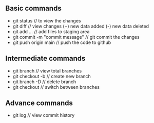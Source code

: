 ## Basic commands

- git status // to view the changes
- git diff <filename> // view changes (+) new data added (-) new data deleted
- git add <file1> <file2> ... // add files to staging area
- git commit -m "commit message" // git commit the changes
- git push origin main // push the code to github

## Intermediate commands

- git branch // view total branches
- git checkout -b <branch name> // create new branch
- git branch -D <branch name> // delete branch
- git checkout <branch name> // switch between branches

## Advance commands

- git log // view commit history
